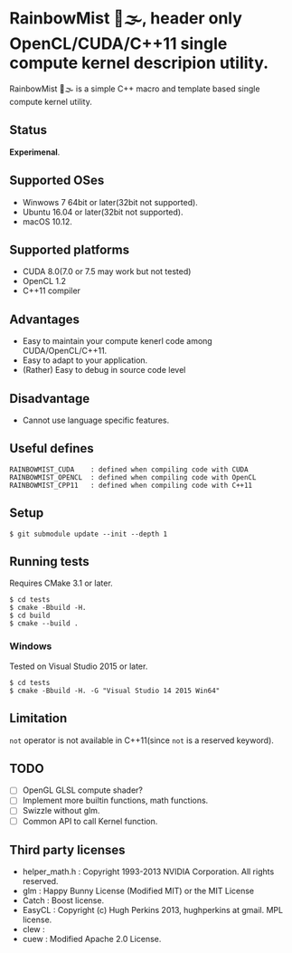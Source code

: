 # RainbowMist 🌈🌫️, header only OpenCL/CUDA/C++11 single compute kernel descripion utility.

RainbowMist 🌈🌫️ is a simple C++  macro and template based single compute kernel utility.

## Status

**Experimenal**.

## Supported OSes

* Winwows 7 64bit or later(32bit not supported). 
* Ubuntu 16.04 or later(32bit not supported). 
* macOS 10.12. 

## Supported platforms

* CUDA 8.0(7.0 or 7.5 may work but not tested)
* OpenCL 1.2
* C++11 compiler

## Advantages

* Easy to maintain your compute kenerl code among CUDA/OpenCL/C++11.
* Easy to adapt to your application.
* (Rather) Easy to debug in source code level

## Disadvantage

* Cannot use language specific features.

## Useful defines

```
RAINBOWMIST_CUDA    : defined when compiling code with CUDA
RAINBOWMIST_OPENCL  : defined when compiling code with OpenCL
RAINBOWMIST_CPP11   : defined when compiling code with C++11
```


## Setup

```
$ git submodule update --init --depth 1
```

## Running tests

Requires CMake 3.1 or later.


```
$ cd tests
$ cmake -Bbuild -H.
$ cd build
$ cmake --build .
```

### Windows

Tested on Visual Studio 2015 or later.

```
$ cd tests
$ cmake -Bbuild -H. -G "Visual Studio 14 2015 Win64"
```

## Limitation

`not` operator is not available in C++11(since `not` is a reserved keyword).

## TODO

* [ ] OpenGL GLSL compute shader?
* [ ] Implement more builtin functions, math functions.
* [ ] Swizzle without glm.
* [ ] Common API to call Kernel function.

## Third party licenses

* helper_math.h : Copyright 1993-2013 NVIDIA Corporation.  All rights reserved.
* glm : Happy Bunny License (Modified MIT) or the MIT License
* Catch : Boost license.
* EasyCL : Copyright (c) Hugh Perkins 2013, hughperkins at gmail. MPL license.
* clew :
* cuew : Modified Apache 2.0 License.

